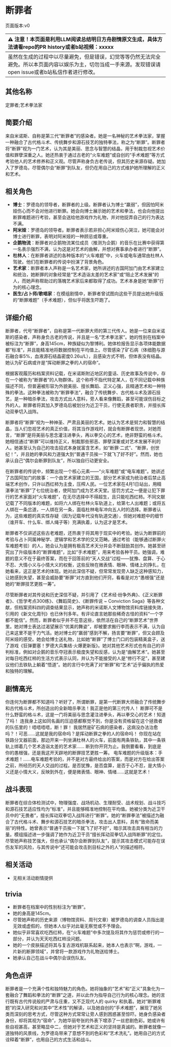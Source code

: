 # 断罪者
页面版本:v0
 

| :warning: 注意！本页面是利用LLM阅读总结明日方舟剧情原文生成，具体方法请看repo的PR history或者b站视频：xxxxx           |
|:----------------------------|
| 虽然在生成的过程中以尽量避免，但是错误，幻觉等等仍然无法完全避免。所以本页面内容以娱乐为主，切勿当成一手来源。发现错误请open issue或者b站私信作者进行修改。|



## 其他名称
定罪者;艺术拳法家
## 简要介绍
来自米诺斯、自称是第三代“断罪者”的感染者。她是一名神秘的艺术拳法家，掌握一种融合了古代格斗术、传统舞步和源石技艺的独特拳法，称之为“断罪”。断罪者将“断罪”视为一门艺术，认为其是美丽、思念与智慧的结晶，用于制裁忽视艺术价值和罪孽深重之人。她还热衷于通过古老的“火车难题”或自创的“手术难题”等方式考验他人的艺术修养和正义观。尽管声称身负古老传说，但其历史来源存疑。她加入了罗德岛，尽管偶尔会“断罪”到队友，但仍在用自己的方式维护她所理解的正义和艺术。
## 相关角色
-   **博士**：罗德岛的领导者，断罪者的上级。断罪者认为博士“羸弱”，但因怕阿米娅伤心而不会对他进行断罪。她会向博士展示她的艺术和拳法，也会向他提出断罪难题进行考验，甚至会送给他游戏作为礼物，并对他捉弄自己的行为表达不满。
-   **阿米娅**：罗德岛的领导者。断罪者表示若非担心阿米娅伤心哭泣，她可能会对博士进行断罪，表明对阿米娅的一种顾忌或尊重。
-   **企鹅物流**：断罪者对企鹅物流某位成员（推测为企鹅）的音乐在比赛中获得第一名表示强烈不满，认为这是对艺术的曲解，并想对赛事承办者进行“断罪”。
-   **杜林人**：在断罪者讲述的各种版本的“火车难题”中，火车或电车通常由杜林人驾驶。他们在断罪者的传说中扮演了背景角色。
-   **艺术家**：断罪者本人声称是一名艺术家，她所讲述的古国阿加门由艺术家建立和统治，她断罪的对象经常是“艺术造诣太差的艺术家”或“阻止艺术发展”的人，而她声称帮助过的落魄艺术家后来都取得了成功。艺术本身是她“断罪”行为的核心理念。
-   **医生/占卜师/歌唱家**：在模组剧情中，断罪者曾试图向这些干员提出她升级版的“断罪难题”（手术难题），但似乎将医生吓跑了。
## 详细介绍
断罪者，代号“断罪者”，自称是第一代断罪大师的第三代传人。她是一位来自米诺斯的感染者，声称身负古老的传说，并且是一名“艺术拳法家”。她的性别在档案中被标注为“断罪”，身高145cm，种族疑似为黎博利。她体检报告显示各项体能数据都“标准”，并且能精准地将数据控制在平均值上。尽管感染了矿石病（体细胞与源石融合率5%，血液源石结晶密度0.26u/L），且感染方式不明，但体表没有结晶。她认为矿石病或许是“挥动断罪之拳的人的宿命”。

根据客观履历和档案资料记载，在米诺斯附近地区的童话、历史故事及传说中，存在一个被称为“断罪者”的人物群体。这个称呼不指代特定某人，在不同记载中种族描述不同，但普遍被形容为外貌美丽、擅长舞蹈、正义心强，且精通艺术和一种特殊的拳法。这种拳法被称为“断罪拳法”，融合了传统舞步、古代格斗术及源石技艺，是一种暗杀拳法，攻击方式出人意料，旁人看来像舞蹈，甚至可能误伤目标之外的人。断罪者将其加入罗德岛后被划分为近卫干员，行使无畏者职责，并擅长挥动双拳切入战阵。

断罪者将“断罪”视为一种神圣、严肃且美丽的艺术。她认为艺术是努力和智慧的结晶，当人们忽视艺术的真正价值，将其当作游戏时，就会有断罪者现世。对她而言，“断罪”是将美丽与思念灌注进拳头，再以拳交心的艺术，绝非野蛮的格斗术。她相信通过“断罪”可以维持正义，制裁那些邪恶、罪孽深重或对艺术发展不利的人。她甚至认为自己的攻击招式本身就富含艺术，如“断罪·二式”、“断罪，创世纪！”，并且她的拳风和力道强大到“普通干员挨一下就飞了好不好”。然而，她也承认自己“偶尔会断罪到队友”，所以独自行动更安全。

在断罪者的传说中，频繁出现一个核心元素——“火车难题”或“电车难题”。她讲述了古国阿加门的故事：一个由艺术家建立的王国，部分艺术家成为统治者后禁止高端艺术创作，只许以西红柿为主食，压榨人民。一位艺术家在4月1日站出，用精湛拳法“断罪”了七位统治者，使阿加门成为艺术天堂。惩罚方式之一便是让犯下罪行的艺术家面对“火车难题”，在无尽选择中不得超生，且只能吃西红柿。不同文献记载了不同版本的难题，如将六人绑在杜林火车轨道上，给第七人出难题；或将五人绑在一条岔道，一人绑在另一条，面临杜林电车冲向五人时的选择。断罪者认为，这些难题的真实性存疑（因为记载年代没有轨道交通），但她对难题中的细节（谁开车、什么车、绑人绳子等）充满执着，认为这才是艺术。

断罪者不仅讲述这些古老难题，还热衷于将其用于现实中的考验。她认为断罪前的考验与占卜同属神秘学、逻辑学和艺术学的交叉范畴。通过考验（能够通过断罪火车难题考验）的人，她会认为是拥有极高艺术天分并会不断鼓励其创作。她甚至研究出了升级版本的“断罪难题”，比如“手术难题”，用来考验各种干员。她强调，难题的意义不在于最终答案，而在于回答前的“天人交战”过程——犹豫、盘算、于心不忍、大情小义与小情大义的权衡，这些反映在微表情、眼神、情绪上的挣扎，在她看来，这正是艺术的体现。她对此深信不疑，但常常发现旁人缺乏这种感知力，让她感到失望，甚至会威胁要“断罪”对方直到他们开窍，看看是对方“愚根强”还是她的“断罪技艺更胜一筹”。

尽管断罪者对其传说和历史深信不疑，并引用了《艺术经·纷争外典》、《正义断罪者》、《哲学考点300练》、《舞蹈简史》、《断罪传说 ~ Conviction Saga》等各种文献，但档案资料四的调查结果显示，她声称的米诺斯人文博物馆资料库链接失效，引用的《新文化周刊》也已休刊多年。有评论直言她那些稀奇古怪的资料“一个字都不能信”。然而，断罪者似乎并不在意这些，依然活在自己的“断罪艺术”世界里。她对博士表达过渴望展示“优美的舞姿”，却被要求搬行李而表示不满，认为自己来这里不是干力气活。她对博士的“羸弱”感到不解，扬言要“断罪”，但又会顾及阿米娅的感受。她会给博士送礼物，比如她“断罪”了博士门口的包装精美盒子，送了游戏《狂弹要塞！罗德大兵集结·火爆更新版》。她对其他艺术形式也有自己的评判标准，例如对企鹅的音乐夺冠表示极度失望和反感，认为是“曲解艺术”。她甚至对每日吃西红柿的生活方式表示认同，并认为不能接受的人是“修行不足”，甚至建议他们去铁轨上躺着“悟道”。她的言行中充满了对“断罪”和“艺术”近乎偏执的热爱和独特的理解。
## 剧情高光
你连何为断罪都不知道吗？听好了，所谓断罪，是第一代断罪大师融合了传统舞步和古代格斗术，所创造出的全新暗杀拳法！我正是他的第三代传人！
断罪可不是什么野蛮的格斗术，这是一门将美丽与思念灌注进拳头，再以拳交心的艺术！知道了吗！
连我身上这如同名画的压迫感都察觉不到，你是没有资格留在这个拯救者的队伍里的！唔唔唔唔，断！罪！
我居然是矿石病的感染者，这病没办法治愈吗？！可恶......这就是我的宿命吗？是挥动断罪之拳的人的宿命吗！
你现在站在铁路分叉器前面，那边开来一列坐满杜林人的火车，前面有两条铁轨，其中一条铁轨上绑着几个艺术造诣太差的艺术家......
断到你开窍为止。我倒要看看，到底是你的愚根强，还是我这开天辟地的断罪技艺更胜一筹。
电车难题的升级版本：手术难题！......电车难题考验的，并不是对方最终给出的答案，而是对方在给出答案之前，所经历的天人交战的过程。是否犹豫，是否盘算，是否于心不忍，是大情小义还是小情大义，反映到外在，便是微表情、眼神、情绪......这就是艺术！
## 战斗表现
断罪者在综合体检测试中，物理强度、战场机动、生理耐受、战术规划、战斗技巧和源石技艺适应性均为“标准”，并且能够精准地控制在平均值。她被分类为近卫干员中的“无畏者”，擅长挥动双拳切入战阵进行“断罪”。她的“断罪拳法”被描述为融合了古代格斗术、舞步和源石技艺的暗杀拳法，攻击出人意料，具有“致命而美丽”的特性。她曾表示“普通干员挨一下就飞了好不好”，暗示其攻击具有相当的力量。模组描述进一步强调了她作为近卫干员“擅长挥动双拳切入战阵断罪”的定位。尽管她声称技艺强大，但也承认“偶尔会断罪到队友”，提示其攻击模式可能存在误伤友军的风险，与其传说中“还可能会攻击到目标之外的人”的描述相符。
## 相关活动
-   无相关活动剧情提供
## trivia
*   断罪者在档案中的性别标注为“断罪”。
*   她的身高是145cm。
*   尽管她声称的历史来源（博物馆资料、周刊文章）被罗德岛的调查人员指出是无效或虚假的，但她本人似乎对此毫无察觉或不予理会。
*   她似乎非常喜欢吃西红柿，在“火车难题”中多次提及将其作为惩罚或修行的一部分，并认为天天吃西红柿没问题。
*   她的一个皮肤描述将其与复古游戏机联系起来，她本人也表示“啊，游戏，一片新的断罪领域”，并曾将一款游戏作为礼物送给博士。
*   她承认自己在战斗中偶尔会误伤队友。
## 角色点评
断罪者是一个充满个性和独特魅力的角色。她将抽象的“艺术”和“正义”具象化为一套融合了舞蹈和拳法的“断罪”之道，并以此作为指导自己行为的核心理念。她的言行既有古代传说般的严肃与庄重，又不乏现代人的 quirky 和执着。她对“断罪难题”的深入研究和对其中“艺术性”的解读，以及她自创的“手术难题”，展现了她另类而深刻的思考方式，尽管这种方式常常让旁人感到困惑甚至惊吓。她身负感染者身份，却将其视为“宿命”，为她华丽夸张的外表下增添了一丝悲剧色彩。她或许有些自视甚高，甚至略显中二，但她对于艺术和正义的坚持是真诚的。断罪者就像一道独特的风景线，为罗德岛带来了意想不到的色彩和“艺术洗礼”。她用自己的方式诠释着“断罪”，也用自己的方式生活和战斗。